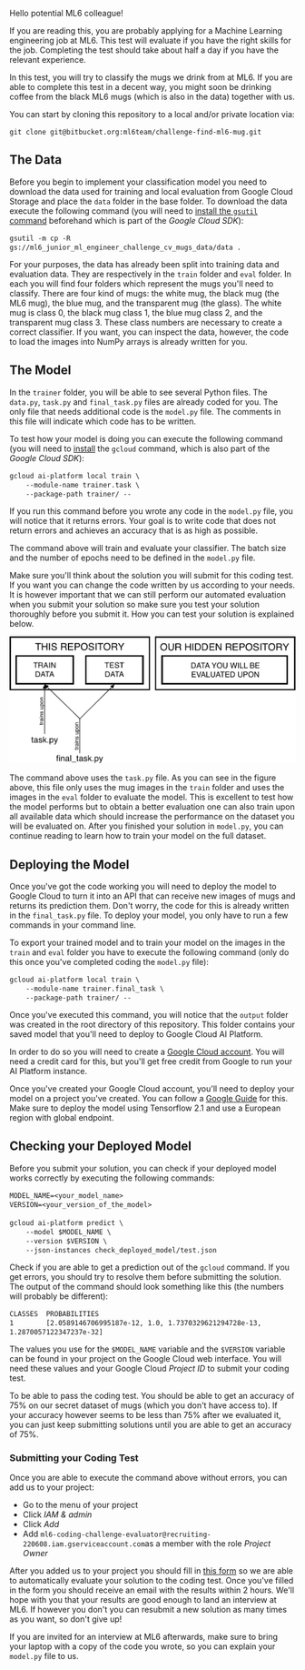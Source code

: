 Hello potential ML6 colleague!

If you are reading this, you are probably applying for a Machine Learning engineering job at ML6. This test will evaluate if you have the right skills for the job.
Completing the test should take about half a day if you have the relevant experience.

In this test, you will try to classify the mugs we drink from at ML6. If you are able to complete this test in a decent way, you might soon be drinking coffee from the black ML6 mugs (which is also in the data) together with us.

You can start by cloning this repository to a local and/or private location via:

```
git clone git@bitbucket.org:ml6team/challenge-find-ml6-mug.git
```

## The Data

Before you begin to implement your classification model you need to download the data used for training and local evaluation from Google Cloud Storage and place the `data` folder in the base folder. To download the data execute the following command (you will need to [install the `gsutil` command](https://cloud.google.com/storage/docs/gsutil_install#sdk-install) beforehand which is part of the *Google Cloud SDK*):

```
gsutil -m cp -R gs://ml6_junior_ml_engineer_challenge_cv_mugs_data/data .
```

For your purposes, the data has already been split into training data and evaluation data. They are respectively in the `train` folder and `eval` folder. In each you will find four folders which represent the mugs you'll need to classify. There are four kind of mugs: the white mug, the black mug (the ML6 mug), the blue mug, and the transparent mug (the glass). The white mug is class 0, the black mug class 1, the blue mug class 2, and the transparent mug class 3. These class numbers are necessary to create a correct classifier. If you want, you can inspect the data, however, the code to load the images into NumPy arrays is already written for you.


## The Model

In the `trainer` folder, you will be able to see several Python files. The `data.py`, `task.py` and `final_task.py` files are already coded for you. The only file that needs additional code is the `model.py` file. The comments in this file will indicate which code has to be written.

To test how your model is doing you can execute the following command (you will need to [install](https://cloud.google.com/sdk/docs/#install_the_latest_cloud_sdk_version) the `gcloud` command, which is also part of the *Google Cloud SDK*):

```
gcloud ai-platform local train \
    --module-name trainer.task \
    --package-path trainer/ --
```

If you run this command before you wrote any code in the `model.py` file, you will notice that it returns errors. Your goal is to write code that does not return errors and achieves an accuracy that is as high as possible.

The command above will train and evaluate your classifier. The batch size and the number of epochs need to be defined in the `model.py` file.

Make sure you'll think about the solution you will submit for this coding test. If you want you can change the code written by us according to your needs. It is however important that we can still perform our automated evaluation when you submit your solution so make sure you test your solution thoroughly before you submit it. How you can test your solution is explained below.

![Data overview](data.png)

The command above uses the `task.py` file. As you can see in the figure above, this file only uses the mug images in the `train` folder and uses the images in the `eval` folder to evaluate the model. This is excellent to test how the model performs but to obtain a better evaluation one can also train upon all available data which should increase the performance on the dataset you will be evaluated on. After you finished your solution in `model.py`, you can continue reading to learn how to train your model on the full dataset.


## Deploying the Model

Once you've got the code working you will need to deploy the model to Google Cloud to turn it into an API that can receive new images of mugs and returns its prediction them. Don't worry, the code for this is already written in the `final_task.py` file. To deploy your model, you only have to run a few commands in your command line.

To export your trained model and to train your model on the images in the `train` and `eval` folder you have to execute the following command (only do this once you've completed coding the `model.py` file):

```
gcloud ai-platform local train \
    --module-name trainer.final_task \
    --package-path trainer/ --
```

Once you've executed this command, you will notice that the `output` folder was created in the root directory of this repository. This folder contains your saved model that you'll need to deploy to Google Cloud AI Platform.

In order to do so you will need to create a [Google Cloud account](https://cloud.google.com/). You will need a credit card for this, but you'll get free credit from Google to run your AI Platform instance.

Once you've created your Google Cloud account, you'll need to deploy your model on a project you've created. You can follow a [Google Guide](https://cloud.google.com/ai-platform/prediction/docs/deploying-models#deploy_models_and_versions) for this. Make sure to deploy the model using Tensorflow 2.1 and use a European region with global endpoint.


## Checking your Deployed Model

Before you submit your solution, you can check if your deployed model works correctly by executing the following commands:

```
MODEL_NAME=<your_model_name>
VERSION=<your_version_of_the_model>

gcloud ai-platform predict \
    --model $MODEL_NAME \
    --version $VERSION \
    --json-instances check_deployed_model/test.json
```

Check if you are able to get a prediction out of the `gcloud` command. If you get errors, you should try to resolve them before submitting the solution. The output of the command should look something like this (the numbers will probably be different):

```
CLASSES  PROBABILITIES
1        [2.0589146706995187e-12, 1.0, 1.7370329621294728e-13, 1.2870057122347237e-32]
```

The values you use for the `$MODEL_NAME` variable and the `$VERSION` variable can be found in your project on the Google Cloud web interface. You will need these values and your Google Cloud *Project ID* to submit your coding test.

To be able to pass the coding test. You should be able to get an accuracy of 75% on our secret dataset of mugs (which you don't have access to). If your accuracy however seems to be less than 75% after we evaluated it, you can just keep submitting solutions until you are able to get an accuracy of 75%.


### Submitting your Coding Test

Once you are able to execute the command above without errors, you can add us to your project:

* Go to the menu of your project
* Click *IAM & admin*
* Click *Add*
* Add `ml6-coding-challenge-evaluator@recruiting-220608.iam.gserviceaccount.com`as a member with the role *Project Owner*

After you added us to your project you should fill in [this form](https://docs.google.com/forms/d/e/1FAIpQLScW6ytY3_4yoKE39-Gd-U7WHo030YtwdggTG1D_yIQPlL7Vjg/viewform) so we are able to automatically evaluate your solution to the coding test. Once you've filled in the form you should receive an email with the results within 2 hours. We'll hope with you that your results are good enough to land an interview at ML6. If however you don't you can resubmit a new solution as many times as you want, so don't give up!

If you are invited for an interview at ML6 afterwards, make sure to bring your laptop with a copy of the code you wrote, so you can explain your `model.py` file to us.
